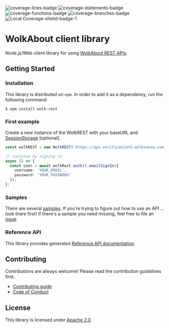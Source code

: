 ![coverage-lines-badge](https://img.shields.io/badge/Lines-89.55%25%20%28557%2F622%29-brightgreen.svg)
![coverage-statements-badge](https://img.shields.io/badge/Statements-90.58%25%20%28644%2F711%29-brightgreen.svg)
![coverage-functions-badge](https://img.shields.io/badge/Functions-96.67%25%20%28145%2F150%29-brightgreen.svg)
![coverage-branches-badge](https://img.shields.io/badge/Branches-77.05%25%20%2847%2F61%29-yellow.svg)
![Local Coverage-shield-badge-1](https://img.shields.io/badge/Local%20Coverage-100%25-brightgreen.svg)

# WolkAbout client library

Node.js/Web client library for using [WolkAbout REST APIs](https://restapi.wolkabout.com/).

## Getting Started

### Installation

This library is distributed on `npm`. In order to add it as a dependency, run the following command:

`$ npm install wolk-rest`

### First example

Create a new instance of the WolkREST with your baseURL and [SessionStorage](src/model/SessionStorage.ts) [optional].

```typescript
const wolkREST = new WolkREST('https://api-verification3.wolksense.com');

// continue by signing in
async () => {
  const user = await wolkRest.auth().emailSignIn({
    username: 'YOUR_EMAIL',
    password: 'YOUR_PASSWORD'
  });
};
```

### Samples
There are several [samples](/samples). If you're trying to figure out how to use an API ... look there first!
If there's a sample you need missing, feel free to file an [issue](https://github.com/Wolkabout/wolk-rest/issues/new).

### Reference API
This library provides generated [Reference API documentation](https://wolkabout.github.io/wolk-rest).

## Contributing

Contributions are always welcome! Please read the contribution guidelines first.
- [Contributing guide](.github/CONTRIBUTING.md)
- [Code of Conduct](.github/CODE_OF_CONDUCT.md)

## License

This library is licensed under [Apache 2.0](LICENSE.md).
